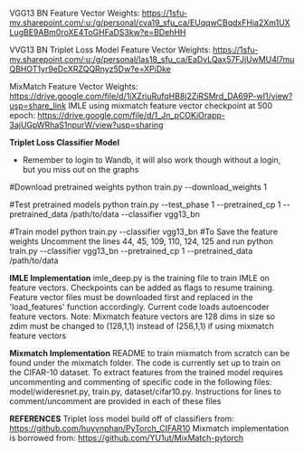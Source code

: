 
VGG13 BN Feature Vector Weights: https://1sfu-my.sharepoint.com/:u:/g/personal/cva19_sfu_ca/EUqqwCBqdxFHia2Xm1UXLugBE9ABm0roXE4ToGHFaDS3kw?e=BDehHH

VVG13 BN Triplet Loss Model Feature Vector Weights: https://1sfu-my.sharepoint.com/:u:/g/personal/las18_sfu_ca/EaDvLQax57FJjUwMU4l7muQBHOT1yr9eDcXRZQQRnyz5Dw?e=XPiDke

MixMatch Feature Vector Weights: https://drive.google.com/file/d/1iXZriuRufqHB8j2ZiRSMrd_DA69P-wI1/view?usp=share_link
IMLE using mixmatch feature vector checkpoint at 500 epoch: https://drive.google.com/file/d/1_Jn_pCOKiOrapp-3ajUGpWRhaS1npurW/view?usp=sharing

**Triplet Loss Classifier Model**
- Remember to login to Wandb, it will also work though without a login, but you miss out on the graphs

#Download pretrained weights
python train.py --download_weights 1 

#Test pretrained models
python train.py --test_phase 1 --pretrained_cp 1 --pretrained_data /path/to/data --classifier vgg13_bn

#Train model
python train.py --classifier vgg13_bn
#To Save the feature weights
Uncomment the lines 44, 45, 109, 110, 124, 125 and run
python train.py --classifier vgg13_bn --pretrained_cp 1 --pretrained_data /path/to/data

**IMLE Implementation**
imle_deep.py is the training file to train IMLE on feature vectors. Checkpoints can be added as flags to resume training.
Feature vector files must be downloaded first and replaced in the 'load_features' function accordingly. Current code loads autoencoder feature vectors.
Note: Mixmatch feature vectors are 128 dims in size so zdim must be changed to (128,1,1) instead of (256,1,1) if using mixmatch feature vectors

**Mixmatch Implementation**
README to train mixmatch from scratch can be found under the mixmatch folder. The code is currently set up to train on the CIFAR-10 dataset. To extract features from the trained model requires uncommenting and commenting of specific code in the following files: model/wideresnet.py, train.py, dataset/cifar10.py. Instructions for lines to comment/uncomment are provided in each of these files

**REFERENCES**
Triplet loss model build off of classifiers from: https://github.com/huyvnphan/PyTorch_CIFAR10
Mixmatch implementation is borrowed from: https://github.com/YU1ut/MixMatch-pytorch
